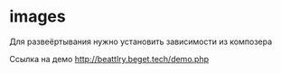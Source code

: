 # images

Для развеёртывания нужно установить зависимости из композера

Ссылка на демо
http://beattlry.beget.tech/demo.php
